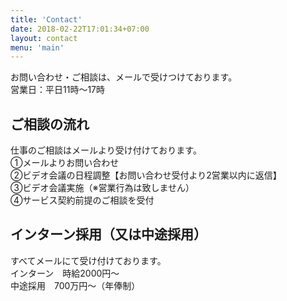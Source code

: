 ```yaml
---
title: 'Contact'
date: 2018-02-22T17:01:34+07:00
layout: contact
menu: 'main'
---
```


お問い合わせ・ご相談は、メールで受けつけております。<br>
営業日：平日11時〜17時<br>

## ご相談の流れ
仕事のご相談はメールより受け付けております。<br>
①メールよりお問い合わせ<br>
②ビデオ会議の日程調整【お問い合わせ受付より2営業以内に返信】<br>
③ビデオ会議実施（※営業行為は致しません）<br>
④サービス契約前提のご相談を受付<br>


## インターン採用（又は中途採用）
すべてメールにて受け付けております。
<br>インターン　時給2000円〜
<br>中途採用　700万円〜（年俸制）
